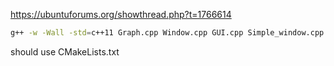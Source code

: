 https://ubuntuforums.org/showthread.php?t=1766614

```bash
g++ -w -Wall -std=c++11 Graph.cpp Window.cpp GUI.cpp Simple_window.cpp src/12_3.cpp `fltk-config --ldflags --use-images` -o main
```

should use CMakeLists.txt
